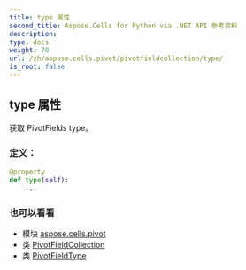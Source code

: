 ```yaml
---
title: type 属性
second_title: Aspose.Cells for Python via .NET API 参考资料
description:
type: docs
weight: 70
url: /zh/aspose.cells.pivot/pivotfieldcollection/type/
is_root: false
---
```

## type 属性

获取 PivotFields type。
### 定义：
```python
@property
def type(self):
    ...
```

### 也可以看看
* 模块 [aspose.cells.pivot](../../)
* 类 [PivotFieldCollection](/cells/python-net/zh/aspose.cells.pivot/pivotfieldcollection)
* 类 [PivotFieldType](/cells/python-net/zh/aspose.cells.pivot/pivotfieldtype)
